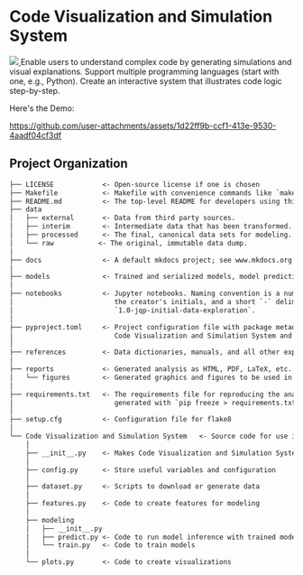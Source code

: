 # Code Visualization and Simulation System
<a target="_blank" href="https://cookiecutter-data-science.drivendata.org/">
    <img src="https://img.shields.io/badge/CCDS-Project%20template-328F97?logo=cookiecutter" />
</a>
Enable users to understand complex code by generating simulations and visual explanations. Support multiple programming languages (start with one, e.g., Python). Create an interactive system that illustrates code logic step-by-step.

Here's the Demo:


https://github.com/user-attachments/assets/1d22ff9b-ccf1-413e-9530-4aadf04cf3df



## Project Organization
```txt
├── LICENSE            <- Open-source license if one is chosen
├── Makefile           <- Makefile with convenience commands like `make data` or `make train`
├── README.md          <- The top-level README for developers using this project.
├── data
│   ├── external       <- Data from third party sources.
│   ├── interim        <- Intermediate data that has been transformed.
│   ├── processed      <- The final, canonical data sets for modeling.
│   └── raw           <- The original, immutable data dump.
│
├── docs               <- A default mkdocs project; see www.mkdocs.org for details
│
├── models             <- Trained and serialized models, model predictions, or model summaries
│
├── notebooks          <- Jupyter notebooks. Naming convention is a number (for ordering),
│                         the creator's initials, and a short `-` delimited description, e.g.
│                         `1.0-jqp-initial-data-exploration`.
│
├── pyproject.toml     <- Project configuration file with package metadata for 
│                         Code Visualization and Simulation System and configuration for tools like black
│
├── references         <- Data dictionaries, manuals, and all other explanatory materials.
│
├── reports            <- Generated analysis as HTML, PDF, LaTeX, etc.
│   └── figures        <- Generated graphics and figures to be used in reporting
│
├── requirements.txt   <- The requirements file for reproducing the analysis environment, e.g.
│                         generated with `pip freeze > requirements.txt`
│
├── setup.cfg          <- Configuration file for flake8
│
└── Code Visualization and Simulation System   <- Source code for use in this project.
    │
    ├── __init__.py    <- Makes Code Visualization and Simulation System a Python module
    │
    ├── config.py      <- Store useful variables and configuration
    │
    ├── dataset.py     <- Scripts to download or generate data
    │
    ├── features.py    <- Code to create features for modeling
    │
    ├── modeling                
    │   ├── __init__.py 
    │   ├── predict.py <- Code to run model inference with trained models          
    │   └── train.py   <- Code to train models
    │
    └── plots.py       <- Code to create visualizations
